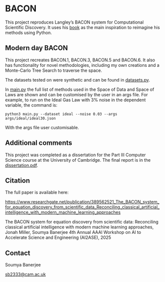 # BACON

This project reproduces Langley’s BACON system for Computational Scientific Discovery. It uses his [book](https://direct.mit.edu/books/book/4759/Scientific-DiscoveryComputational-Explorations-of) as the main inspiration to reimagine his methods using Python. 

## Modern day BACON

This project recreates BACON.1, BACON.3, BACON.5 and BACON.6. It also has functionality for novel methodologies, including my own creations and a Monte-Carlo Tree Search to traverse the space.

The datasets tested on were synthetic and can be found in [datasets.py](./datasets.py). 

In [main.py](./main.py) the full list of methods used in the Space of Data and Space of Laws are shown and can be customised by the user in an args file. For example, to run on the Ideal Gas Law with 3% noise in the dependent variable, the command is:

`python3 main.py --dataset ideal --noise 0.03 --args args/ideal/ideal30.json`

With the args file user customisable.

## Additional comments

This project was completed as a dissertation for the  Part III Computer Science course at the University of Cambridge. The final report is in the [dissertation.pdf](./dissertation.pdf).


## Citation


The full paper is available here:

https://www.researchgate.net/publication/389562521_The_BACON_system_for_equation_discovery_from_scientific_data_Reconciling_classical_artificial_intelligence_with_modern_machine_learning_approaches

The BACON system for equation discovery from scientific data: Reconciling classical artificial intelligence with modern machine learning approaches, Jonah Miller, Soumya Banerjee 4th Annual AAAI Workshop on AI to Accelerate Science and Engineering (AI2ASE), 2025

## Contact

Soumya Banerjee

sb2333@cam.ac.uk
